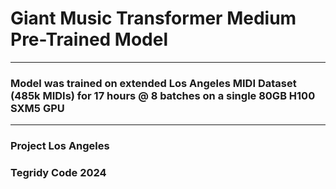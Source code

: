 # Giant Music Transformer Medium Pre-Trained Model

***

### Model was trained on extended Los Angeles MIDI Dataset (485k MIDIs) for 17 hours @ 8 batches on a single 80GB H100 SXM5 GPU

***

### Project Los Angeles
### Tegridy Code 2024


